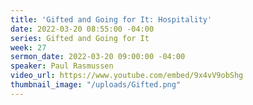 ```yaml
---
title: 'Gifted and Going for It: Hospitality'
date: 2022-03-20 08:55:00 -04:00
series: Gifted and Going for It
week: 27
sermon_date: 2022-03-20 09:00:00 -04:00
speaker: Paul Rasmussen
video_url: https://www.youtube.com/embed/9x4vV9obShg
thumbnail_image: "/uploads/Gifted.png"
---
```


